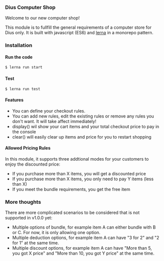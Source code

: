 ### Dius Computer Shop 
Welcome to our new computer shop!

This module is to fullfill the general requirements of a computer store for Dius only. It is built with javascript (ES6) and [lerna](https://github.com/lerna/lerna) in a monorepo pattern.

### Installation

#### Run the code

```bash
$ lerna run start
```

#### Test

```bash
$ lerna run test
```

#### Features

- You can define your checkout rules.
- You can add new rules, edit the existing rules or remove any rules you don't want. It will take affect immediately!
- display() wil show your cart items and your total checkout price to pay in the console
- clear() will easily clear up items and price for you to restart shopping

#### Allowed Pricing Rules

In this module, it supports three addtional modes for your customers to enjoy the discounted price:
- If you purchase more than X items, you will get a discounted price
- If you purchase more than X items, you only need to pay Y items (less than X)
- If you meet the bundle requirements, you get the free item

### More thoughts

There are more complicated scenarios to be considered that is not supported in v1.0.0 yet:
- Multiple options of bundle, for example item A can either bundle with B or C. For now, it is only allowing one option.
- Multiple deduction options, for example item A can have "3 for 2" and "2 for 1" at the same time.
- Multiple discount options, for example item A can have "More than 5, you got X price" and "More than 10, you got Y price" at the same time.

